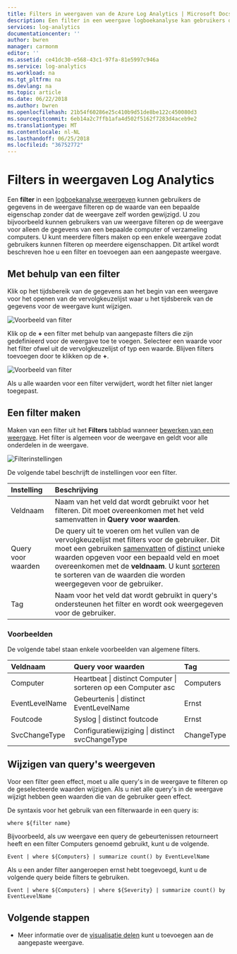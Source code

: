 ```yaml
---
title: Filters in weergaven van de Azure Log Analytics | Microsoft Docs
description: Een filter in een weergave logboekanalyse kan gebruikers de gegevens in de weergave met de waarde van een bepaalde eigenschap filteren zonder te wijzigen van de weergave zelf.  Dit artikel wordt beschreven hoe u een filter en toevoegen aan een aangepaste weergave.
services: log-analytics
documentationcenter: ''
author: bwren
manager: carmonm
editor: ''
ms.assetid: ce41dc30-e568-43c1-97fa-81e5997c946a
ms.service: log-analytics
ms.workload: na
ms.tgt_pltfrm: na
ms.devlang: na
ms.topic: article
ms.date: 06/22/2018
ms.author: bwren
ms.openlocfilehash: 21b54f60286e25c410b9d51de8be122c450080d3
ms.sourcegitcommit: 6eb14a2c7ffb1afa4d502f5162f7283d4aceb9e2
ms.translationtype: MT
ms.contentlocale: nl-NL
ms.lasthandoff: 06/25/2018
ms.locfileid: "36752772"
---
```

# <a name="filters-in-log-analytics-views"></a>Filters in weergaven Log Analytics
Een **filter** in een [logboekanalyse weergeven](log-analytics-view-designer.md) kunnen gebruikers de gegevens in de weergave filteren op de waarde van een bepaalde eigenschap zonder dat de weergave zelf worden gewijzigd.  U zou bijvoorbeeld kunnen gebruikers van uw weergave filteren op de weergave voor alleen de gegevens van een bepaalde computer of verzameling computers.  U kunt meerdere filters maken op een enkele weergave zodat gebruikers kunnen filteren op meerdere eigenschappen.  Dit artikel wordt beschreven hoe u een filter en toevoegen aan een aangepaste weergave.

## <a name="using-a-filter"></a>Met behulp van een filter
Klik op het tijdsbereik van de gegevens aan het begin van een weergave voor het openen van de vervolgkeuzelijst waar u het tijdsbereik van de gegevens voor de weergave kunt wijzigen.

![Voorbeeld van filter](media/log-analytics-view-designer/filters-example-time.png)

Klik op de **+** een filter met behulp van aangepaste filters die zijn gedefinieerd voor de weergave toe te voegen. Selecteer een waarde voor het filter ofwel uit de vervolgkeuzelijst of typ een waarde. Blijven filters toevoegen door te klikken op de **+**. 


![Voorbeeld van filter](media/log-analytics-view-designer/filters-example-custom.png)

Als u alle waarden voor een filter verwijdert, wordt het filter niet langer toegepast.


## <a name="creating-a-filter"></a>Een filter maken

Maken van een filter uit het **Filters** tabblad wanneer [bewerken van een weergave](log-analytics-view-designer.md).  Het filter is algemeen voor de weergave en geldt voor alle onderdelen in de weergave.  

![Filterinstellingen](media/log-analytics-view-designer/filters-settings.png)

De volgende tabel beschrijft de instellingen voor een filter.

| Instelling | Beschrijving |
|:---|:---|
| Veldnaam | Naam van het veld dat wordt gebruikt voor het filteren.  Dit moet overeenkomen met het veld samenvatten in **Query voor waarden**. |
| Query voor waarden | De query uit te voeren om het vullen van de vervolgkeuzelijst met filters voor de gebruiker.  Dit moet een gebruiken [samenvatten](https://docs.loganalytics.io/docs/Language-Reference/Tabular-operators/summarize-operator) of [distinct](https://docs.loganalytics.io/docs/Language-Reference/Tabular-operators/distinct-operator) unieke waarden opgeven voor een bepaald veld en moet overeenkomen met de **veldnaam**.  U kunt [sorteren](https://docs.loganalytics.io/docs/Language-Reference/Tabular-operators/sort-operator) te sorteren van de waarden die worden weergegeven voor de gebruiker. |
| Tag | Naam voor het veld dat wordt gebruikt in query's ondersteunen het filter en wordt ook weergegeven voor de gebruiker. |

### <a name="examples"></a>Voorbeelden

De volgende tabel staan enkele voorbeelden van algemene filters.  

| Veldnaam | Query voor waarden | Tag |
|:--|:--|:--|
| Computer   | Heartbeat &#124; distinct Computer &#124; sorteren op een Computer asc | Computers |
| EventLevelName | Gebeurtenis &#124; distinct EventLevelName | Ernst |
| Foutcode | Syslog &#124; distinct foutcode | Ernst |
| SvcChangeType | Configuratiewijziging &#124; distinct svcChangeType | ChangeType |


## <a name="modify-view-queries"></a>Wijzigen van query's weergeven

Voor een filter geen effect, moet u alle query's in de weergave te filteren op de geselecteerde waarden wijzigen.  Als u niet alle query's in de weergave wijzigt hebben geen waarden die van de gebruiker geen effect.

De syntaxis voor het gebruik van een filterwaarde in een query is: 

    where ${filter name}  

Bijvoorbeeld, als uw weergave een query de gebeurtenissen retourneert heeft en een filter Computers genoemd gebruikt, kunt u de volgende.

    Event | where ${Computers} | summarize count() by EventLevelName

Als u een ander filter aangeroepen ernst hebt toegevoegd, kunt u de volgende query beide filters te gebruiken.

    Event | where ${Computers} | where ${Severity} | summarize count() by EventLevelName

## <a name="next-steps"></a>Volgende stappen
* Meer informatie over de [visualisatie delen](log-analytics-view-designer-parts.md) kunt u toevoegen aan de aangepaste weergave.